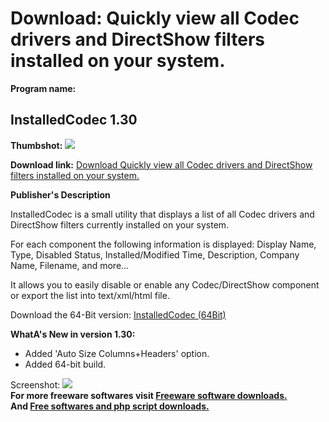 # Download: Quickly view all Codec drivers and DirectShow filters installed on your system.

**Program name:**

## InstalledCodec 1.30

  
**Thumbshot:** ![](http://www.freewarefiles.com/screenshot/installedcodec_md.jpg)   
  
**Download link:** [Download Quickly view all Codec drivers and DirectShow filters installed on your system.](http://freesoftwares.boysofts.com/InstalledCodec_program_37049.html)  
  


**Publisher's Description**  
  


InstalledCodec is a small utility that displays a list of all Codec drivers and DirectShow filters currently installed on your system. 

For each component the following information is displayed: Display Name, Type, Disabled Status, Installed/Modified Time, Description, Company Name, Filename, and more...

It allows you to easily disable or enable any Codec/DirectShow component or export the list into text/xml/html file. 

Download the 64-Bit version: [InstalledCodec (64Bit)](http://www.nirsoft.net/utils/installedcodec-x64.zip)

**WhatA's New in version 1.30:**

  * Added 'Auto Size Columns+Headers' option. 
  * Added 64-bit build. 

  
  
Screenshot: ![](http://www.freewarefiles.com/screenshot/installedcodec.jpg)   
**For more freeware softwares visit [Freeware software downloads.](http://freesoftwares.boysofts.com/)**   
**And [Free softwares and php script downloads.](http://www.boysofts.com/)**
